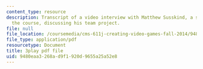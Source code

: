 ```yaml
---
content_type: resource
description: Transcript of a video interview with Matthew Susskind, a student from
  the course, discussing his team project.
file: null
file_location: /coursemedia/cms-611j-creating-video-games-fall-2014/9480eaa3268ad9f1920d9655a25a52e8_uX-D5Q_5v4A.pdf
file_type: application/pdf
resourcetype: Document
title: 3play pdf file
uid: 9480eaa3-268a-d9f1-920d-9655a25a52e8
---
```

